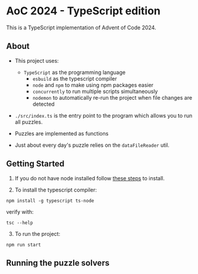 # AoC 2024 - TypeScript edition

This is a TypeScript implementation of Advent of Code 2024.

## About 

 - This project uses:
   - `TypeScript` as the programming language
	 - `esbuild` as the typescript compiler
	 - `node` and `npm` to make using npm packages easier
	 - `concurrently` to run multiple scripts simultaneously
	 - `nodemon` to automatically re-run the project when file changes are detected

 - `./src/index.ts` is the entry point to the program which allows you to run all puzzles.

 - Puzzles are implemented as functions

 - Just about every day's puzzle relies on the `dataFileReader` util.



## Getting Started

1. If you do not have node installed follow [these steps](https://nodejs.org/en/download/package-manager) to install.

2. To install the typescript compiler:

```
npm install -g typescript ts-node
```

verify with:

```
tsc --help
```

3. To run the project:

```
npm run start
```


## Running the puzzle solvers

